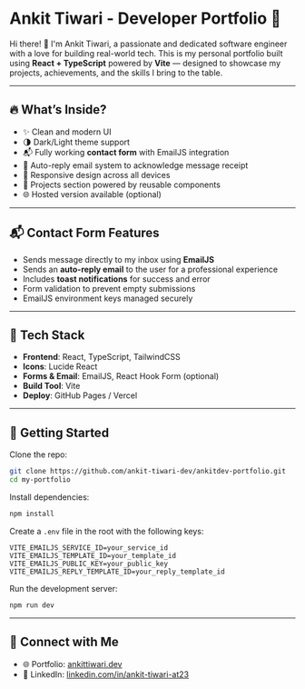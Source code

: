 # Ankit Tiwari - Developer Portfolio 🚀

Hi there! 👋 I'm Ankit Tiwari, a passionate and dedicated software engineer with a love for building real-world tech. This is my personal portfolio built using **React + TypeScript** powered by **Vite** — designed to showcase my projects, achievements, and the skills I bring to the table.

---

## 🔥 What’s Inside?

- ✨ Clean and modern UI
- 🌗 Dark/Light theme support
- 📬 Fully working **contact form** with EmailJS integration
- 📩 Auto-reply email system to acknowledge message receipt
- 📱 Responsive design across all devices
- 💼 Projects section powered by reusable components
- 🌐 Hosted version available (optional)

---

## 📬 Contact Form Features

- Sends message directly to my inbox using **EmailJS**
- Sends an **auto-reply email** to the user for a professional experience
- Includes **toast notifications** for success and error
- Form validation to prevent empty submissions
- EmailJS environment keys managed securely

---

## 🧰 Tech Stack

- **Frontend**: React, TypeScript, TailwindCSS
- **Icons**: Lucide React
- **Forms & Email**: EmailJS, React Hook Form (optional)
- **Build Tool**: Vite
- **Deploy**: GitHub Pages / Vercel

---

## 🚀 Getting Started

Clone the repo:

```bash
git clone https://github.com/ankit-tiwari-dev/ankitdev-portfolio.git
cd my-portfolio
````

Install dependencies:

```bash
npm install
```

Create a `.env` file in the root with the following keys:

```env
VITE_EMAILJS_SERVICE_ID=your_service_id
VITE_EMAILJS_TEMPLATE_ID=your_template_id
VITE_EMAILJS_PUBLIC_KEY=your_public_key
VITE_EMAILJS_REPLY_TEMPLATE_ID=your_reply_template_id
```

Run the development server:

```bash
npm run dev
```

---


## 🔗 Connect with Me

* 🌐 Portfolio: [ankittiwari.dev](https://ankitdev-portfolio.vercel.app)
* 💼 LinkedIn: [linkedin.com/in/ankit-tiwari-at23](https://www.linkedin.com/in/ankit-tiwari-at23/)
